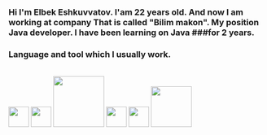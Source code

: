 ### Hi I'm Elbek Eshkuvvatov. I'am 22 years old. And now I am working at company That is called "Bilim makon". My position Java developer. I have been learning on Java ###for 2 years. 

### Language and tool which I usually work.
<br />
<code><img src="https://user-images.githubusercontent.com/82053116/175780389-d16b0b92-3a22-47d8-bd42-550ff7930c50.png" width="40px"></code> 
<code><img src="https://user-images.githubusercontent.com/82053116/175780671-70fad005-25b6-4ce9-9824-af3df7070205.png" width="40px"></code> 
<code><img src="https://user-images.githubusercontent.com/82053116/175780755-5bd90c1a-8f3b-4d0b-bfe2-5b4a39092970.png" width="100px"></code> 
<code><img src="https://user-images.githubusercontent.com/82053116/175780830-d8460ec1-0e27-4d7b-b13c-6603ca23512c.png" width="40px"></code> 
<code><img src="https://user-images.githubusercontent.com/82053116/175780907-da7d05d6-d34f-4fbe-a65b-f948350aa7dd.png" width="40px"></code> 
<code><img src="https://user-images.githubusercontent.com/82053116/175780969-623bcef1-aa7f-4435-b5e7-a803d447c7fb.png" width="80px"></code> 

